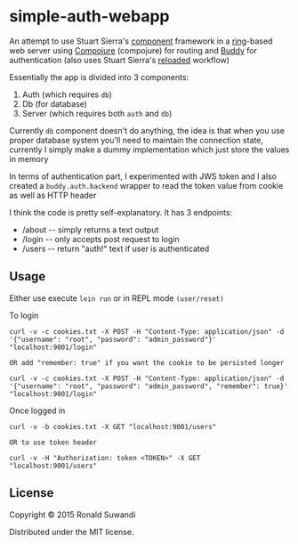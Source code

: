 # simple-auth-webapp

An attempt to use Stuart Sierra's [component](component) framework in a [ring](ring)-based web server 
using [Compojure] (compojure) for routing and [Buddy](buddy) for authentication (also uses Stuart Sierra's 
[reloaded](reloaded) workflow)

Essentially the app is divided into 3 components:
1. Auth (which requires `db`)
2. Db (for database)
3. Server (which requires both `auth` and `db`)

Currently `db` component doesn't do anything, the idea is that when you use proper 
database system you'll need to maintain the connection state, currently I simply
make a dummy implementation which just store the values in memory

In terms of authentication part, I experimented with JWS token and I also created
a `buddy.auth.backend` wrapper to read the token value from cookie as well as HTTP header

I think the code is pretty self-explanatory. It has 3 endpoints:

* /about -- simply returns a text output
* /login -- only accepts post request to login
* /users -- return "auth!" text if user is authenticated


## Usage

Either use execute `lein run` or in REPL mode `(user/reset)`

To login

```
curl -v -c cookies.txt -X POST -H "Content-Type: application/json" -d '{"username": "root", "password": "admin_password"}' "localhost:9001/login"

OR add "remember: true" if you want the cookie to be persisted longer 

curl -v -c cookies.txt -X POST -H "Content-Type: application/json" -d '{"username": "root", "password": "admin_password", "remember": true}' "localhost:9001/login"
```

Once logged in
```
curl -v -b cookies.txt -X GET "localhost:9001/users"

OR to use token header

curl -v -H "Authorization: token <TOKEN>" -X GET "localhost:9001/users"
```

## License

Copyright © 2015 Ronald Suwandi

Distributed under the MIT license.


[component]: https://github.com/stuartsierra/component
[ring]: https://github.com/ring-clojure/ring
[compojure]: https://github.com/weavejester/compojure/
[buddy]: https://github.com/funcool/buddy-auth/

